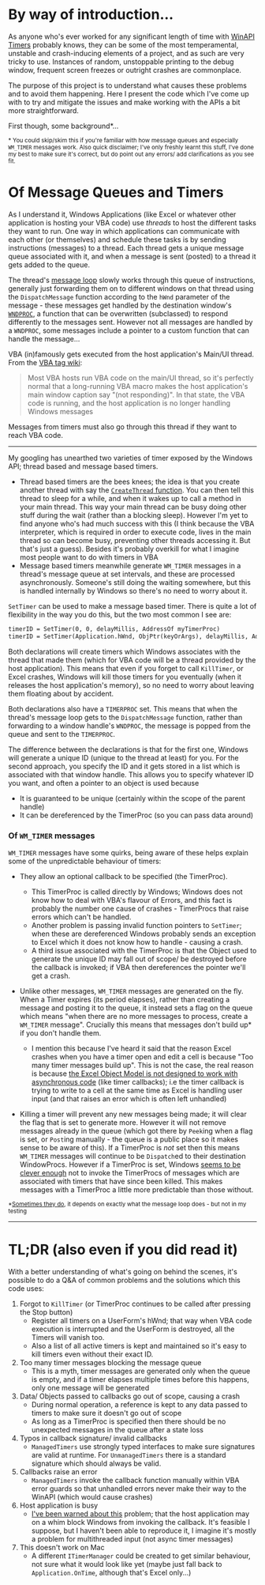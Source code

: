 # By way of introduction...
As anyone who's ever worked for any significant length of time with [WinAPI Timers][1] probably knows, they can be some of the most temperamental, unstable and crash-inducing elements of a project, and as such are very tricky to use. Instances of random, unstoppable printing to the debug window, frequent screen freezes or outright crashes are commonplace.

 The purpose of this project is to understand what causes these problems and to avoid them happening. Here I present the code which I've come up with to try and mitigate the issues and make working with the APIs a bit more straightforward.

First though, some background*...

<sup>* You could skip/skim this if you're familiar with how message queues and especially `WM_TIMER` messages work. Also quick disclaimer; I've only freshly learnt this stuff, I've done my best to make sure it's correct, but do point out any errors/ add clarifications as you see fit. </sup>

# Of Message Queues and Timers

As I understand it, Windows Applications (like Excel or whatever other application is hosting your VBA code) use *threads* to host the different tasks they want to run. One way in which applications can communicate with each other (or themselves) and schedule these tasks is by sending instructions (messages) to a thread. Each thread gets a unique message queue associated with it, and when a message is sent (posted) to a thread it gets added to the queue. 

The thread's [message loop][2] slowly works through this queue of instructions, generally just forwarding them on to different windows on that thread using the `DispatchMessage` function according to the `hWnd` parameter of the message  - these messages get handled by the destination window's [`WNDPROC`][3], a function that can be overwritten (subclassed) to respond differently to the messages sent. However not all messages are handled by a `WNDPROC`, some messages include a pointer to a custom function that can handle the message...

VBA (in)famously gets executed from the host application's Main/UI thread. From the [VBA tag wiki][4]:

> Most VBA hosts run VBA code on the main/UI thread, so it's perfectly
> normal that a long-running VBA macro makes the host application's main
> window caption say "(not responding)". In that state, the VBA code is
> running, and the host application is no longer handling Windows
> messages

Messages from timers must also go through this thread if they want to reach VBA code.

---

My googling has unearthed two varieties of timer exposed by the Windows API; thread based and message based timers. 

 - Thread based timers are the bees knees; the idea is that you create another thread with say the [`CreateThread` function][5]. You can then tell this thread to sleep for a while, and when it wakes up to call a method in your main thread. This way your main thread can be busy doing other stuff during the wait (rather than a blocking sleep). However I'm yet to find anyone who's had much success with this (I think because the VBA interpreter, which is required in order to execute code, lives in the main thread so can become busy, preventing other threads accessing it. But that's just a guess). Besides it's probably overkill for what I imagine most people want to do with timers in VBA
 - Message based timers meanwhile generate `WM_TIMER` messages in a thread's message queue at set intervals, and these are processed asynchronously. Someone's still doing the waiting somewhere, but this is handled internally by Windows so there's no need to worry about it.

`SetTimer` can be used to make a message based timer. There is quite a lot of flexibility in the way you do this, but the two most common I see are:

```vb
timerID = SetTimer(0, 0, delayMillis, AddressOf myTimerProc)
timerID = SetTimer(Application.hWnd, ObjPtr(keyOrArgs), delayMillis, AddressOf myTimerProc)
```
Both declarations will create timers which Windows associates with the thread that made them (which for VBA code will be a thread provided by the host application). This means that even if you forget to call `KillTimer`, or Excel crashes, Windows will kill those timers for you eventually (when it releases the host application's memory), so no need to worry about leaving them floating about by accident.

Both declarations also have a `TIMERPROC` set. This means that when the thread's message loop gets to the `DispatchMessage` function, rather than forwarding to a window handle's `WNDPROC`, the message is popped from the queue and sent to the `TIMERPROC`.

The difference between the declarations is that for the first one, Windows will generate a unique ID (unique to the thread at least) for you. For the second approach, you specify the ID and it gets stored in a list which is associated with that window handle. This allows you to specify whatever ID you want, and often a pointer to an object is used because

 - It is guaranteed to be unique (certainly within the scope of the parent handle)
 - It can be dereferenced by the TimerProc (so you can pass data around)



### Of `WM_TIMER` messages

`WM_TIMER` messages have some quirks, being aware of these helps explain some of the unpredictable behaviour of timers:

 - They allow an optional callback to be specified (the TimerProc).

    - This TimerProc is called directly by Windows; Windows does not know how to deal with VBA's flavour of Errors, and this fact is probably the number one cause of crashes - TimerProcs that raise errors which can't be handled.
    - Another problem is passing invalid function pointers to `SetTimer`; when these are dereferenced Windows probably sends an exception to Excel which it does not know how to handle - causing a crash.
    - A third issue associated with the TimerProc is that the Object used to generate the unique ID may fall out of scope/ be destroyed before the callback is invoked; if VBA then dereferences the pointer we'll get a crash.

 - Unlike other messages, `WM_TIMER` messages are generated on the fly. When a Timer expires (its period elapses), rather than creating a message and posting it to the queue, it instead sets a flag on the queue which means "when there are no more messages to process, create a `WM_TIMER` message". Crucially this means that messages don't build up* if you don't handle them.

    - I mention this because I've heard it said that the reason Excel crashes when you have a timer open and edit a cell is because "Too many timer messages build up". This is not the case, the real reason is because [the Excel Object Model is not designed to work with asynchronous code][6] (like timer callbacks); i.e the timer callback is trying to write to a cell at the same time as Excel is handling user input (and that raises an error which is often left unhandled)

 - Killing a timer will prevent any new messages being made; it will clear the flag that is set to generate more. However it will not remove messages already in the queue (which got there by `Peek`ing when a flag is set, or `Post`ing manually - the queue is a public place so it makes sense to be aware of this). If a TimerProc is *not* set then this means `WM_TIMER` messages will continue to be `Dispatch`ed to their destination WindowProcs. However if a TimerProc is set, Windows [seems to be clever enough][7] not to invoke the TimerProcs of messages which are associated with timers that have since been killed. This makes messages with a TimerProc a little more predictable than those without.


<sup>*[Sometimes they do][8], it depends on exactly what the message loop does - but not in my testing</sup>

---

# TL;DR (also even if you did read it)

With a better understanding of what's going on behind the scenes, it's possible to do a Q&A of common problems and the solutions which this code uses:

 1. Forgot to `KillTimer` (or TimerProc continues to be called after pressing the Stop button)
    - Register all timers on a UserForm's hWnd; that way when VBA code execution is interrupted and the UserForm is destroyed, all the Timers will vanish too.
    - Also a list of all active timers is kept and maintained so it's easy to kill timers even without their exact ID.
 2. Too many timer messages blocking the message queue
    - This is a myth, timer messages are generated only when the queue is empty, and if a timer elapses multiple times before this happens, only one message will be generated
 3. Data/ Objects passed to callbacks go out of scope, causing a crash
    - During normal operation, a reference is kept to any data passed to timers to make sure it doesn't go out of scope
    - As long as a TimerProc is specified then there should be no unexpected messages in the queue after a state loss
 4. Typos in callback signature/ invalid callbacks
    - `ManagedTimers` use strongly typed interfaces to make sure signatures are valid at runtime. For `UnmanagedTimers` there is a standard signature which should always be valid. 
 5. Callbacks raise an error
     - `ManagedTimers` invoke the callback function manually within VBA error guards so that unhandled errors never make their way to the WinAPI (which would cause crashes)
 6. Host application is busy
    - [I've been warned about this][9] problem; that the host application may on a whim block Windows from invoking the callback. It's feasible I suppose, but I haven't been able to reproduce it, I imagine it's mostly a problem for multithreaded input (not async timer messages)
 7. This doesn't work on Mac
    - A different `ITimerManager` could be created to get similar behaviour, not sure what it would look like yet (maybe just fall back to `Application.OnTime`, although that's Excel only...)




  [1]: https://docs.microsoft.com/en-gb/windows/win32/winmsg/timers
  [2]: https://docs.microsoft.com/en-gb/windows/win32/winmsg/using-messages-and-message-queues#creating-a-message-loop
  [3]: https://docs.microsoft.com/en-us/previous-versions/windows/desktop/legacy/ms633573(v%3Dvs.85)
  [4]: https://codereview.stackexchange.com/tags/vba/info
  [5]: https://docs.microsoft.com/en-us/windows/win32/api/processthreadsapi/nf-processthreadsapi-createthread
  [6]: https://support.microsoft.com/en-gb/help/2800327/limitation-of-asynchronous-programming-to-the-excel-object-model
  [7]: https://stackoverflow.com/q/57134016/6609896
  [8]: https://devblogs.microsoft.com/oldnewthing/20160624-00/?p=93745
  [9]: https://stackoverflow.com/questions/20269844/api-timers-in-vba-how-to-make-safe/32892169?noredirect=1#comment102138681_32892169
